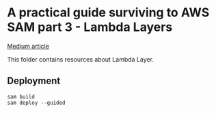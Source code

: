 # A practical guide surviving to AWS SAM part 3 - Lambda Layers

[Medium article]()

This folder contains resources about Lambda Layer.

## Deployment

```shell
sam build
sam deploy --guided
```